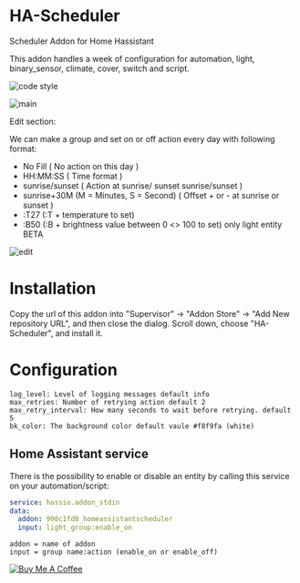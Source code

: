# HA-Scheduler
Scheduler Addon for Home Hassistant

This addon handles a week of configuration for automation, light, binary_sensor, climate, cover, switch and script.

![code style](https://img.shields.io/badge/Code%20style-Black-black)


![main](https://raw.githubusercontent.com/michelebossa/HA-Scheduler/master/main.png)


Edit section:

We can make a group and set on or off action every day with following format:


- No Fill									( No action on this day	)					
- HH:MM:SS									( Time format ) 							
- sunrise/sunset							( Action at sunrise/ sunset 				sunrise/sunset )
- sunrise+30M   (M = Minutes, S = Second)	( Offset + or - at sunrise or sunset )  
- :T27										(:T + temperature to set)  
- :B50										(:B + brightness value between 0 <> 100 to set) only light entity BETA   

![edit](https://raw.githubusercontent.com/michelebossa/HA-Scheduler/master/edit.png)


# Installation

Copy the url of this addon into "Supervisor" -> "Addon Store" -> "Add New repository URL", and then close the dialog. Scroll down, choose "HA-Scheduler", and install it.

# Configuration

    log_level: Level of logging messages default info 
	max_retries: Number of retrying action default 2
	max_retry_interval: How many seconds to wait before retrying. default 5
	bk_color: The background color default vaule #f8f9fa (white) 

## Home Assistant service
There is the possibility to enable or disable an entity by calling this service on your automation/script:

```yaml
service: hassio.addon_stdin
data:
  addon: 998c1fd8_homeassistantscheduler
  input: light_group:enable_on
```

	addon = name of addon 
	input = group name:action (enable_on or enable_off)

<a target="_blank" href="https://www.buymeacoffee.com/michelebossa" target="_blank"><img src="https://www.buymeacoffee.com/assets/img/custom_images/white_img.png" alt="Buy Me A Coffee" style="height: auto !important;width: auto !important;" ></a>
